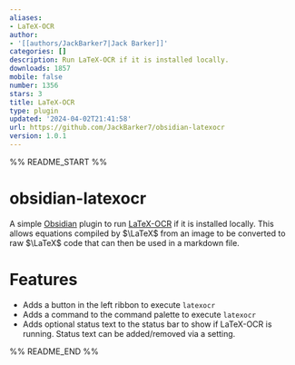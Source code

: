 ```yaml
---
aliases:
- LaTeX-OCR
author:
- '[[authors/JackBarker7|Jack Barker]]'
categories: []
description: Run LaTeX-OCR if it is installed locally.
downloads: 1857
mobile: false
number: 1356
stars: 3
title: LaTeX-OCR
type: plugin
updated: '2024-04-02T21:41:58'
url: https://github.com/JackBarker7/obsidian-latexocr
version: 1.0.1
---
```


%% README_START %%

# obsidian-latexocr

A simple [Obsidian](https://obsidian.md/) plugin to run [LaTeX-OCR](https://github.com/lukas-blecher/LaTeX-OCR) if it is installed locally. This allows equations compiled by $\LaTeX$ from an image to be converted to raw $\LaTeX$ code that can then be used in a markdown file.

# Features

- Adds a button in the left ribbon to execute `latexocr`
- Adds a command to the command palette to execute `latexocr`
- Adds optional status text to the status bar to show if LaTeX-OCR is running. Status text can be added/removed via a setting.


%% README_END %%